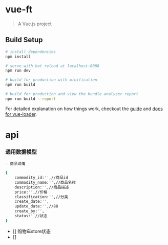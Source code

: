 ﻿# vue-ft

> A Vue.js project

## Build Setup

``` bash
# install dependencies
npm install

# serve with hot reload at localhost:8080
npm run dev

# build for production with minification
npm run build

# build for production and view the bundle analyzer report
npm run build --report
```

For detailed explanation on how things work, checkout the [guide](http://vuejs-templates.github.io/webpack/) and [docs for vue-loader](http://vuejs.github.io/vue-loader).


# api
### 通用数据模型
    - 商品详情
``` bash
{
    commodity_id:'',//商品id
    commodity_name:'',//商品名称
    description:'',//商品描述
    price:'',//价格
    classification:'',//分类
    create_date:'',
    update_date:'',//88
    create_by:'',
    status:''//状态
}
```


- [] 购物车store状态
- [] 
